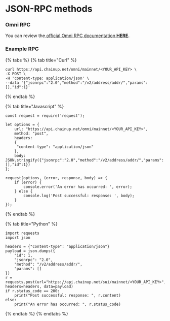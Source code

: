 # JSON-RPC methods

### Omni RPC

You can review the[ official Omni RPC documentation **HERE**](https://docs.omni.network/)**.**&#x20;

### Example RPC

{% tabs %}
{% tab title="Curl" %}
```
curl https://api.chainup.net/omni/mainnet/<YOUR_API_KEY> \
-X POST \
-H 'content-type: application/json' \
--data '{"jsonrpc":"2.0","method":"/v2/address/addr/","params":[],"id":1}' 
```
{% endtab %}

{% tab title="Javascript" %}
```
const request = require('request');

let options = {
    url: "https://api.chainup.net/omni/mainnet/<YOUR_API_KEY>",
    method: "post",
    headers:
    { 
     "content-type": "application/json"
    },
    body: JSON.stringify({"jsonrpc":"2.0","method":"/v2/address/addr/","params":[],"id":1})
};

request(options, (error, response, body) => {
    if (error) {
        console.error('An error has occurred: ', error);
    } else {
        console.log('Post successful: response: ', body);
    }
});
```
{% endtab %}

{% tab title="Python" %}
```
import requests
import json

headers = {"content-type": "application/json"}
payload = json.dumps({
    "id": 1,
    "jsonrpc": "2.0",
    "method": "/v2/address/addr/",
    "params": []
})
r = requests.post(url="https://api.chainup.net/sui/mainnet/<YOUR_API_KEY>", headers=headers, data=payload)
if r.status_code == 200:
    print("Post successful: response: ", r.content)
else:
    print("An error has occurred: ", r.status_code)
```
{% endtab %}
{% endtabs %}
